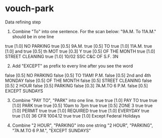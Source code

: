 # vouch-park

Data refining step
1. Combine "To" into one sentence. For the scan below: "9A.M. To 11A.M." should be in one line

true [1.0] NO PARKING
true [0.5] 9A.M.
true [0.5] TO
true [1.0] 11A.M.
true [1.0] and
true [0.5] th MOT
true [0.3] Y
true [0.5] OF THE MONTH
true [1.0] STREET CLEANING
true [1.0] 10/02 SSC C&C OF S.F. 3N


2. Add "EXCEPT" as prefix to every line after you see the word

false [0.5] NO PARKING
false [0.5] TO 11AM! P.M.
false [0.5] 2nd and 4th MONDAY
false [0.5] OF THE MONTH
false [0.5] STREET CLEANING
false [0.5] 2 HOUR
false [0.5] PARKING
false [0.3] 7A.M.TO 6 P.M.
false [0.5] EXCEPT SUNDAYS

3. Combine "PAY TO", "PARK" into one line.
true true [1.0] PAY TO
true true [1.0] PARK
true true [0.5] 10am to 7pm
true true [0.5] ZONE 3
true true [1.0] PERMIT
true true [1.0] REQUIRED
true true [1.0] EVERYDAY
true true [1.0] 36 CFR 1004.12
true true [1.0] Except Federal Holidays


4. Combine "2 HOUR", "PARKING" into one string
"2 HOUR", "PARKING", "7A.M.TO 6 P.M.", "EXCEPT SUNDAYS"